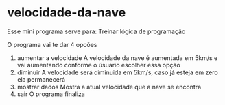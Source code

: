 # velocidade-da-nave
Esse mini programa serve para:
Treinar lógica de programação

O programa vai te dar 4 opcões
1. aumentar a velocidade
  A velocidade da nave é aumentada em 5km/s e vai aumentando conforme o úsuario escolher essa opção
2. diminuir
  A velocidade será diminuida em 5km/s, caso já esteja em zero ela permanecerá
3. mostrar dados
  Mostra a atual velocidade que a nave se encontra
4. sair
  O programa finaliza
  
